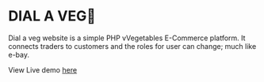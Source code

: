 # DIAL A VEG🍅

Dial a veg website is a simple PHP vVegetables E-Commerce platform. It connects traders to customers and the roles for user can change; much like e-bay.

View Live demo [here](https://dial-a-veg.herokuapp.com/index.php)
